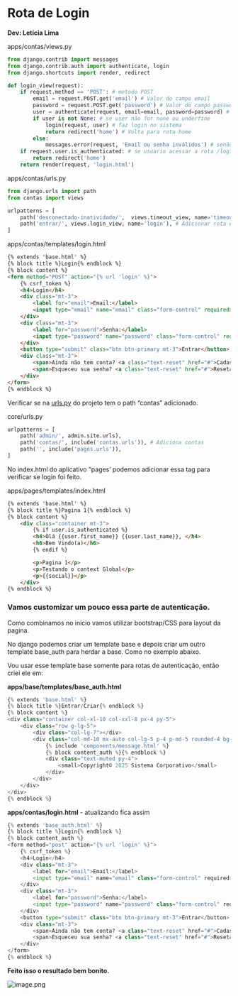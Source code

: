 # **Rota de Login**

**Dev: Letícia Lima** 
 
apps/contas/views.py

```python
from django.contrib import messages
from django.contrib.auth import authenticate, login
from django.shortcuts import render, redirect

def login_view(request):
    if request.method == 'POST': # metodo POST
        email = request.POST.get('email') # Valor do campo email
        password = request.POST.get('password') # Valor do campo password 
        user = authenticate(request, email=email, password=password) # Retorna a autenticação
        if user is not None: # se user não for none ou underfine 
            login(request, user) # faz login no sistema
            return redirect('home') # Volta para rota home 
        else:
            messages.error(request, 'Email ou senha inválidos') # senão, retorna mensagem de erro
    if request.user.is_authenticated: # se usuario acessar a rota /login, já estiver autenticado retorna para home
        return redirect('home')
    return render(request, 'login.html')
```

apps/contas/urls.py

```python
from django.urls import path
from contas import views  

urlpatterns = [
    path('desconectado-inatividade/',  views.timeout_view, name='timeout'), 
    path('entrar/', views.login_view, name='login'), # Adicionar rota entrar
]
```

apps/contas/templates/login.html

```html
{% extends 'base.html' %}
{% block title %}Login{% endblock %}
{% block content %} 
<form method="POST" action="{% url 'login' %}">
    {% csrf_token %}
    <h4>Login</h4>
    <div class="mt-3">
        <label for="email">Email:</label>
        <input type="email" name="email" class="form-control" required>
    </div>  
    <div class="mt-3">
        <label for="password">Senha:</label>
        <input type="password" name="password" class="form-control" required>
    </div>
    <button type="submit" class="btn btn-primary mt-3">Entrar</button>
    <div class="mt-3">
        <span>Ainda não tem conta? <a class="text-reset" href="#">Cadastre-se</a></span><br>
        <span>Esqueceu sua senha? <a class="text-reset" href="#">Resetar</a></span>
    </div>  
</form>   
{% endblock %}
```

Verificar se na [urls.py](http://urls.py) do projeto tem o path “contas” adicionado.

core/urls.py

```python
urlpatterns = [
    path('admin/', admin.site.urls),
    path('contas/', include('contas.urls')), # Adiciona contas
    path('', include('pages.urls')),
]
```

No index.html do aplicativo “pages’ podemos adicionar essa tag para verificar se login foi feito.

apps/pages/templates/index.html

```html
{% extends 'base.html' %}
{% block title %}Pagina 1{% endblock %}
{% block content %}
    <div class="container mt-3"> 
        {% if user.is_authenticated %}
        <h4>Olá {{user.first_name}} {{user.last_name}}, </h4>
        <h6>Bem Vindo(a)</h6>
        {% endif %} 

        <p>Pagina 1</p>
        <p>Testando o context Global</p>
        <p>{{social}}</p>
    </div>
{% endblock %}
```

### **Vamos customizar um pouco essa parte de autenticação.**

Como combinamos no inicio vamos utilizar bootstrap/CSS para layout da pagina.

No django podemos criar um template base e depois criar um outro template base_auth para herdar a base. Como no exemplo abaixo.

Vou usar esse template base somente para rotas de autenticação, então criei ele em:

**apps/base/templates/base_auth.html**

```python
{% extends 'base.html' %}
{% block title %}Entrar/Criar{% endblock %}
{% block content %} 
<div class="container col-xl-10 col-xxl-8 px-4 py-5">
    <div class="row g-lg-5">
        <div class="col-lg-7"></div>
        <div class="col-md-10 mx-auto col-lg-5 p-4 p-md-5 rounded-4 bg-light shadow-sm">
            {% include 'components/message.html' %}
            {% block content_auth %}{% endblock %}
            <div class="text-muted py-4">
                <small>Copyright© 2025 Sistema Corporativo</small>
            </div>
        </div>
    </div>
</div> 
{% endblock %}
```

**apps/contas/login.html** - atualizando fica assim

```python
{% extends 'base_auth.html' %}
{% block title %}Login{% endblock %}
{% block content_auth %}
<form method="post" action="{% url 'login' %}">
    {% csrf_token %}
    <h4>Login</h4>
    <div class="mt-3">
        <label for="email">Email:</label>
        <input type="email" name="email" class="form-control" required>
    </div>  
    <div class="mt-3">
        <label for="password">Senha:</label>
        <input type="password" name="password" class="form-control" required>
    </div>
    <button type="submit" class="btn btn-primary mt-3">Entrar</button>
    <div class="mt-3">
        <span>Ainda não tem conta? <a class="text-reset" href="#">Cadastre-se</a></span><br>
        <span>Esqueceu sua senha? <a class="text-reset" href="#">Resetar</a></span>
    </div>  
</form>   
{% endblock %}
```

**Feito isso o resultado bem bonito.**

![image.png](https://prod-files-secure.s3.us-west-2.amazonaws.com/a063a051-4fb5-4b47-ad10-54cee14f4f39/d78e4b33-f8b9-4e31-8216-efe6433f3b88/image.png)